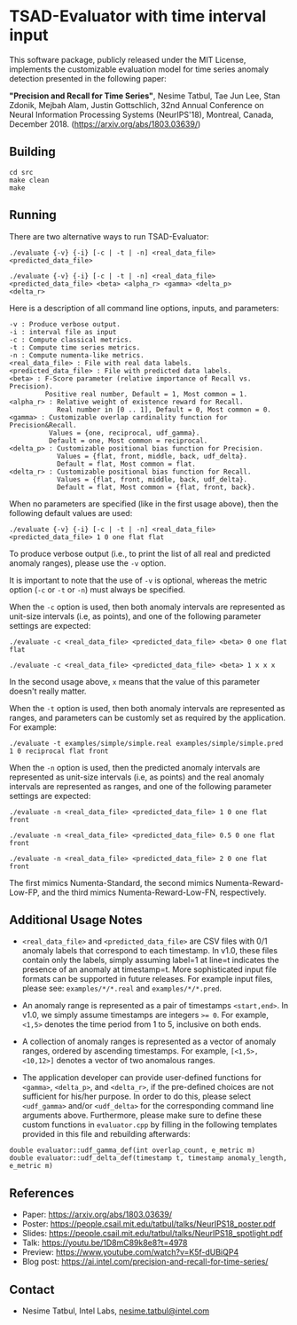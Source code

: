 <!--⚠️ DISCONTINUATION OF PROJECT - This project will no longer be maintained by Intel. Intel has ceased development and contributions including, but not limited to, maintenance, bug fixes, new releases, or updates, to this project. Intel no longer accepts patches to this project. If you have an ongoing need to use this project, are interested in independently developing it, or would like to maintain patches for the open source software community, please create your own fork of this project.-->

# TSAD-Evaluator with time interval input

This software package, publicly released under the MIT License, implements the customizable evaluation model for time series anomaly detection presented in the following paper:

**"Precision and Recall for Time Series"**, Nesime Tatbul, Tae Jun Lee, Stan Zdonik, Mejbah Alam, Justin Gottschlich, 32nd Annual Conference on Neural Information Processing Systems (NeurIPS'18), Montreal, Canada, December 2018. (https://arxiv.org/abs/1803.03639/)

## Building

```
cd src
make clean
make
```

## Running

There are two alternative ways to run TSAD-Evaluator:

```
./evaluate {-v} {-i} [-c | -t | -n] <real_data_file> <predicted_data_file>
```

```
./evaluate {-v} {-i} [-c | -t | -n] <real_data_file> <predicted_data_file> <beta> <alpha_r> <gamma> <delta_p>
<delta_r>
```

Here is a description of all command line options, inputs, and parameters:

```
-v : Produce verbose output.
-i : interval file as input
-c : Compute classical metrics.
-t : Compute time series metrics.
-n : Compute numenta-like metrics.
<real_data_file> : File with real data labels.
<predicted_data_file> : File with predicted data labels. 
<beta> : F-Score parameter (relative importance of Recall vs. Precision).
         Positive real number, Default = 1, Most common = 1.
<alpha_r> : Relative weight of existence reward for Recall.
            Real number in [0 .. 1], Default = 0, Most common = 0.
<gamma> : Customizable overlap cardinality function for Precision&Recall.
          Values = {one, reciprocal, udf_gamma}.
          Default = one, Most common = reciprocal.
<delta_p> : Customizable positional bias function for Precision.
            Values = {flat, front, middle, back, udf_delta}.
            Default = flat, Most common = flat.
<delta_r> : Customizable positional bias function for Recall.
            Values = {flat, front, middle, back, udf_delta}.
            Default = flat, Most common = {flat, front, back}.
```

When no parameters are specified (like in the first usage above), then the following default values are used:

```
./evaluate {-v} {-i} [-c | -t | -n] <real_data_file> <predicted_data_file> 1 0 one flat flat 
```

To produce verbose output (i.e., to print the list of all real and predicted anomaly ranges), please use the `-v` option.

It is important to note that the use of `-v` is optional, whereas the metric option (`-c` or `-t` or `-n`) must always be specified. 

When the `-c` option is used, then both anomaly intervals are represented as unit-size intervals (i.e, as points), and one of the following parameter settings are expected:

```
./evaluate -c <real_data_file> <predicted_data_file> <beta> 0 one flat flat 
```

```
./evaluate -c <real_data_file> <predicted_data_file> <beta> 1 x x x 
```

In the second usage above, `x` means that the value of this parameter doesn't really matter.

When the `-t` option is used, then both anomaly intervals are represented as ranges, and parameters can be customly set as required by the application. For example:

```
./evaluate -t examples/simple/simple.real examples/simple/simple.pred 1 0 reciprocal flat front
```

When the `-n` option is used, then the predicted anomaly intervals are represented as unit-size intervals (i.e, as points) and the real anomaly intervals are represented as ranges, and one of the following parameter settings are expected:

```
./evaluate -n <real_data_file> <predicted_data_file> 1 0 one flat front
```

```
./evaluate -n <real_data_file> <predicted_data_file> 0.5 0 one flat front
```

```
./evaluate -n <real_data_file> <predicted_data_file> 2 0 one flat front
```

The first mimics Numenta-Standard, the second mimics Numenta-Reward-Low-FP, and
the third mimics Numenta-Reward-Low-FN, respectively.

## Additional Usage Notes

+ `<real_data_file>` and `<predicted_data_file>` are CSV files with 0/1 anomaly labels that correspond to each timestamp. In v1.0, these files contain only the labels, simply assuming label=1 at line=t indicates the presence of an anomaly at timestamp=t. More sophisticated input file formats can be supported in future releases. For example input files, please see: `examples/*/*.real` and `examples/*/*.pred`.  

+ An anomaly range is represented as a pair of timestamps `<start,end>`. In v1.0, we simply assume timestamps are integers `>= 0`. For example, `<1,5>` denotes the time period from 1 to 5, inclusive on both ends.

+ A collection of anomaly ranges is represented as a vector of anomaly ranges, ordered by ascending timestamps. For example, `[<1,5>,<10,12>]` denotes a vector of two anomalous ranges.

+ The application developer can provide user-defined functions for `<gamma>`, `<delta_p>`, and `<delta_r>`, if the pre-defined choices are not sufficient for his/her purpose. In order to do this, please select `<udf_gamma>` and/or `<udf_delta>` for the corresponding command line arguments above. Furthermore, please make sure to define these custom functions in `evaluator.cpp` by filling in the following templates provided in this file and rebuilding afterwards:

```
double evaluator::udf_gamma_def(int overlap_count, e_metric m)
double evaluator::udf_delta_def(timestamp t, timestamp anomaly_length, e_metric m)
```

## References

+ Paper: https://arxiv.org/abs/1803.03639/
+ Poster: https://people.csail.mit.edu/tatbul/talks/NeurIPS18_poster.pdf
+ Slides: https://people.csail.mit.edu/tatbul/talks/NeurIPS18_spotlight.pdf
+ Talk: https://youtu.be/1D8mC89k8e8?t=4978
+ Preview: https://www.youtube.com/watch?v=K5f-dUBiQP4
+ Blog post: https://ai.intel.com/precision-and-recall-for-time-series/

## Contact

+ Nesime Tatbul, Intel Labs, nesime.tatbul@intel.com

